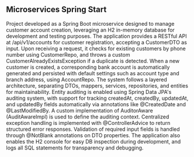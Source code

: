 ## Microservices Spring Start
Project developed as a Spring Boot microservice designed to manage customer account creation, leveraging an H2 in-memory database for development and testing purposes. The application provides a RESTful API at /api/v1/accounts for customer registration, accepting a CustomerDTO as input. Upon receiving a request, it checks for existing customers by phone number using CustomerRepo, and throws a custom CustomerAlreadyExistsException if a duplicate is detected. When a new customer is created, a corresponding bank account is automatically generated and persisted with default settings such as account type and branch address, using AccountRepo. The system follows a layered architecture, separating DTOs, mappers, services, repositories, and entities for maintainability. Entity auditing is enabled using Spring Data JPA's auditing system, with support for tracking createdAt, createdBy, updatedAt, and updatedBy fields automatically via annotations like @CreatedDate and @LastModifiedBy. A custom implementation of AuditorAware (AuditAwareImpl) is used to define the auditing context. Centralized exception handling is implemented with @ControllerAdvice to return structured error responses. Validation of required input fields is handled through @NotBlank annotations on DTO properties. The application also enables the H2 console for easy DB inspection during development, and logs all SQL statements for transparency and debugging.

<!-- ![Reference1](./readmefiles/index.png) -->
